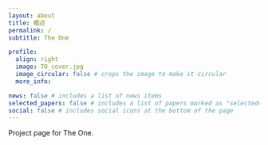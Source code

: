 ```yaml
---
layout: about
title: 概述
permalink: /
subtitle: The One

profile:
  align: right
  image: TO_cover.jpg
  image_circular: false # crops the image to make it circular
  more_info: 

news: false # includes a list of news items
selected_papers: false # includes a list of papers marked as "selected={true}"
social: false # includes social icons at the bottom of the page
---
```


Project page for The One.
